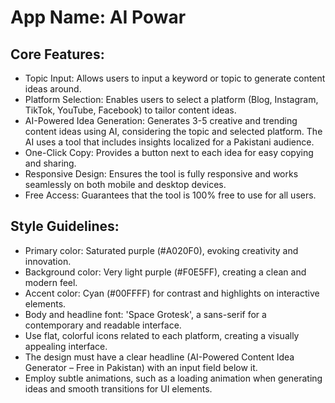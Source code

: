 # **App Name**: AI Powar

## Core Features:

- Topic Input: Allows users to input a keyword or topic to generate content ideas around.
- Platform Selection: Enables users to select a platform (Blog, Instagram, TikTok, YouTube, Facebook) to tailor content ideas.
- AI-Powered Idea Generation: Generates 3-5 creative and trending content ideas using AI, considering the topic and selected platform. The AI uses a tool that includes insights localized for a Pakistani audience.
- One-Click Copy: Provides a button next to each idea for easy copying and sharing.
- Responsive Design: Ensures the tool is fully responsive and works seamlessly on both mobile and desktop devices.
- Free Access: Guarantees that the tool is 100% free to use for all users.

## Style Guidelines:

- Primary color: Saturated purple (#A020F0), evoking creativity and innovation.
- Background color: Very light purple (#F0E5FF), creating a clean and modern feel.
- Accent color: Cyan (#00FFFF) for contrast and highlights on interactive elements.
- Body and headline font: 'Space Grotesk', a sans-serif for a contemporary and readable interface.
- Use flat, colorful icons related to each platform, creating a visually appealing interface.
- The design must have a clear headline (AI-Powered Content Idea Generator – Free in Pakistan) with an input field below it.
- Employ subtle animations, such as a loading animation when generating ideas and smooth transitions for UI elements.
